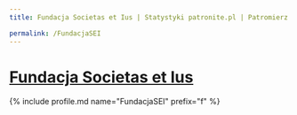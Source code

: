 ```yaml
---
title: Fundacja Societas et Ius | Statystyki patronite.pl | Patromierz

permalink: /FundacjaSEI
---
```


# [Fundacja Societas et Ius](https://patronite.pl/FundacjaSEI)

{% include profile.md name="FundacjaSEI" prefix="f" %}
